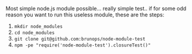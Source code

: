 Most simple node.js module possible... really simple test..
if for some odd reason you want to run this useless module, these are the steps:
1. `mkdir node_modules`
2. `cd node_modules`
3. `git clone git@github.com:brunops/node-module-test`
4. `npm -pe "require('node-module-test').closureTest()"`

